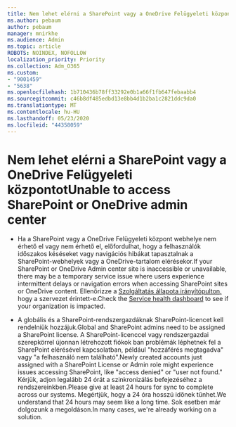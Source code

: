 ```yaml
---
title: Nem lehet elérni a SharePoint vagy a OneDrive Felügyeleti központot
ms.author: pebaum
author: pebaum
manager: mnirkhe
ms.audience: Admin
ms.topic: article
ROBOTS: NOINDEX, NOFOLLOW
localization_priority: Priority
ms.collection: Adm_O365
ms.custom:
- "9001459"
- "5638"
ms.openlocfilehash: 1b710436b78ff33292e0b1a66f1fb647febaabb4
ms.sourcegitcommit: c46b8df485edbd13e8bb4d1b2ba1c2821ddc9da0
ms.translationtype: MT
ms.contentlocale: hu-HU
ms.lasthandoff: 05/23/2020
ms.locfileid: "44358059"
---
```

# <a name="unable-to-access-sharepoint-or-onedrive-admin-center"></a><span data-ttu-id="d9e2c-102">Nem lehet elérni a SharePoint vagy a OneDrive Felügyeleti központot</span><span class="sxs-lookup"><span data-stu-id="d9e2c-102">Unable to access SharePoint or OneDrive admin center</span></span>

- <span data-ttu-id="d9e2c-103">Ha a SharePoint vagy a OneDrive Felügyeleti központ webhelye nem érhető el vagy nem érhető el, előfordulhat, hogy a felhasználók időszakos késéseket vagy navigációs hibákat tapasztalnak a SharePoint-webhelyek vagy a OneDrive-tartalom elérésekor.</span><span class="sxs-lookup"><span data-stu-id="d9e2c-103">If your SharePoint or OneDrive Admin center site is inaccessible or unavailable, there may be a temporary service issue where users experience intermittent delays or navigation errors when accessing SharePoint sites or OneDrive content.</span></span> <span data-ttu-id="d9e2c-104">Ellenőrizze a [Szolgáltatás állapota irányítópulton,](https://admin.microsoft.com/AdminPortal/Home#/servicehealth) hogy a szervezet érintett-e.</span><span class="sxs-lookup"><span data-stu-id="d9e2c-104">Check the [Service health dashboard](https://admin.microsoft.com/AdminPortal/Home#/servicehealth) to see if your organization is impacted.</span></span>

- <span data-ttu-id="d9e2c-105">A globális és a SharePoint-rendszergazdáknak SharePoint-licencet kell rendelniük hozzájuk.</span><span class="sxs-lookup"><span data-stu-id="d9e2c-105">Global and SharePoint admins need to be assigned a SharePoint license.</span></span> <span data-ttu-id="d9e2c-106">A SharePoint-licenccel vagy rendszergazdai szerepkörrel újonnan létrehozott fiókok ban problémák léphetnek fel a SharePoint elérésével kapcsolatban, például "hozzáférés megtagadva" vagy "a felhasználó nem található".</span><span class="sxs-lookup"><span data-stu-id="d9e2c-106">Newly created accounts just assigned with a SharePoint License or Admin role might experience issues accessing SharePoint, like "access denied" or "user not found."</span></span> <span data-ttu-id="d9e2c-107">Kérjük, adjon legalább 24 órát a szinkronizálás befejezéséhez a rendszereinkben.</span><span class="sxs-lookup"><span data-stu-id="d9e2c-107">Please give at least 24 hours for sync to complete across our systems.</span></span> <span data-ttu-id="d9e2c-108">Megértjük, hogy a 24 óra hosszú időnek tűnhet.</span><span class="sxs-lookup"><span data-stu-id="d9e2c-108">We understand that 24 hours may seem like a long time.</span></span> <span data-ttu-id="d9e2c-109">Sok esetben már dolgozunk a megoldáson.</span><span class="sxs-lookup"><span data-stu-id="d9e2c-109">In many cases, we're already working on a solution.</span></span>
